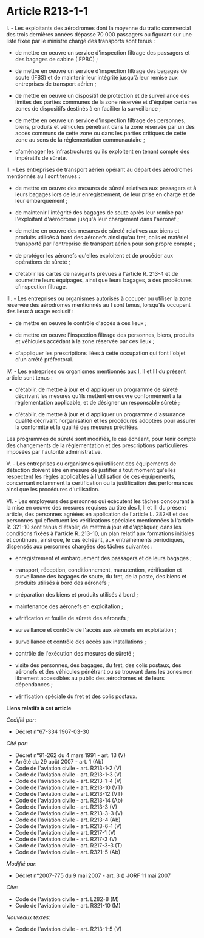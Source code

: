 # Article R213-1-1

I. - Les exploitants des aérodromes dont la moyenne du trafic commercial des trois dernières années dépasse 70 000 passagers
ou figurant sur une liste fixée par le ministre chargé des transports sont tenus :

- de mettre en oeuvre un service d'inspection filtrage des passagers et des bagages de cabine (IFPBC) ;

- de mettre en oeuvre un service d'inspection filtrage des bagages de soute (IFBS) et de maintenir leur intégrité jusqu'à
leur remise aux entreprises de transport aérien ;

- de mettre en oeuvre un dispositif de protection et de surveillance des limites des parties communes de la zone réservée et
d'équiper certaines zones de dispositifs destinés à en faciliter la surveillance ;

- de mettre en oeuvre un service d'inspection filtrage des personnes, biens, produits et véhicules pénétrant dans la zone
réservée par un des accès communs de cette zone ou dans les parties critiques de cette zone au sens de la réglementation
communautaire ;

- d'aménager les infrastructures qu'ils exploitent en tenant compte des impératifs de sûreté.

II. - Les entreprises de transport aérien opérant au départ des aérodromes mentionnés au I sont tenues :

- de mettre en oeuvre des mesures de sûreté relatives aux passagers et à leurs bagages lors de leur enregistrement, de leur
prise en charge et de leur embarquement ;

- de maintenir l'intégrité des bagages de soute après leur remise par l'exploitant d'aérodrome jusqu'à leur chargement dans
l'aéronef ;

- de mettre en oeuvre des mesures de sûreté relatives aux biens et produits utilisés à bord des aéronefs ainsi qu'au fret,
colis et matériel transporté par l'entreprise de transport aérien pour son propre compte ;

- de protéger les aéronefs qu'elles exploitent et de procéder aux opérations de sûreté ;

- d'établir les cartes de navigants prévues à l'article R. 213-4 et de soumettre leurs équipages, ainsi que leurs bagages, à
des procédures d'inspection filtrage.

III. - Les entreprises ou organismes autorisés à occuper ou utiliser la zone réservée des aérodromes mentionnés au I sont
tenus, lorsqu'ils occupent des lieux à usage exclusif :

- de mettre en oeuvre le contrôle d'accès à ces lieux ;

- de mettre en oeuvre l'inspection filtrage des personnes, biens, produits et véhicules accédant à la zone réservée par ces
lieux ;

- d'appliquer les prescriptions liées à cette occupation qui font l'objet d'un arrêté préfectoral.

IV. - Les entreprises ou organismes mentionnés aux I, II et III du présent article sont tenus :

- d'établir, de mettre à jour et d'appliquer un programme de sûreté décrivant les mesures qu'ils mettent en oeuvre
conformément à la réglementation applicable, et de désigner un responsable sûreté ;

- d'établir, de mettre à jour et d'appliquer un programme d'assurance qualité décrivant l'organisation et les procédures
adoptées pour assurer la conformité et la qualité des mesures précitées.

Les programmes de sûreté sont modifiés, le cas échéant, pour tenir compte des changements de la réglementation et des
prescriptions particulières imposées par l'autorité administrative.

V. - Les entreprises ou organismes qui utilisent des équipements de détection doivent être en mesure de justifier à tout
moment qu'elles respectent les règles applicables à l'utilisation de ces équipements, concernant notamment la certification
ou la justification des performances ainsi que les procédures d'utilisation.

VI. - Les employeurs des personnes qui exécutent les tâches concourant à la mise en oeuvre des mesures requises au titre des
I, II et III du présent article, des personnes agréées en application de l'article L. 282-8 et des personnes qui effectuent
les vérifications spéciales mentionnées à l'article R. 321-10 sont tenus d'établir, de mettre à jour et d'appliquer, dans les
conditions fixées à l'article R. 213-10, un plan relatif aux formations initiales et continues, ainsi que, le cas échéant,
aux entraînements périodiques, dispensés aux personnes chargées des tâches suivantes :

- enregistrement et embarquement des passagers et de leurs bagages ;

- transport, réception, conditionnement, manutention, vérification et surveillance des bagages de soute, du fret, de la
poste, des biens et produits utilisés à bord des aéronefs ;

- préparation des biens et produits utilisés à bord ;

- maintenance des aéronefs en exploitation ;

- vérification et fouille de sûreté des aéronefs ;

- surveillance et contrôle de l'accès aux aéronefs en exploitation ;

- surveillance et contrôle des accès aux installations ;

- contrôle de l'exécution des mesures de sûreté ;

- visite des personnes, des bagages, du fret, des colis postaux, des aéronefs et des véhicules pénétrant ou se trouvant dans
les zones non librement accessibles au public des aérodromes et de leurs dépendances ;

- vérification spéciale du fret et des colis postaux.

**Liens relatifs à cet article**

_Codifié par_:

  - Décret n°67-334 1967-03-30

_Cité par_:

  - Décret n°91-262 du 4 mars 1991 - art. 13 (V)
  - Arrêté du 29 août 2007 - art. 1 (Ab)
  - Code de l'aviation civile - art. R213-1-2 (V)
  - Code de l'aviation civile - art. R213-1-3 (V)
  - Code de l'aviation civile - art. R213-1-4 (V)
  - Code de l'aviation civile - art. R213-10 (VT)
  - Code de l'aviation civile - art. R213-12 (VT)
  - Code de l'aviation civile - art. R213-14 (Ab)
  - Code de l'aviation civile - art. R213-3 (V)
  - Code de l'aviation civile - art. R213-3-3 (V)
  - Code de l'aviation civile - art. R213-4 (Ab)
  - Code de l'aviation civile - art. R213-6-1 (V)
  - Code de l'aviation civile - art. R217-1 (V)
  - Code de l'aviation civile - art. R217-3 (V)
  - Code de l'aviation civile - art. R217-3-3 (T)
  - Code de l'aviation civile - art. R321-5 (Ab)

_Modifié par_:

  - Décret n°2007-775 du 9 mai 2007 - art. 3 () JORF 11 mai 2007

_Cite_:

  - Code de l'aviation civile - art. L282-8 (M)
  - Code de l'aviation civile - art. R321-10 (M)

_Nouveaux textes_:

  - Code de l'aviation civile - art. R213-1-5 (V)
